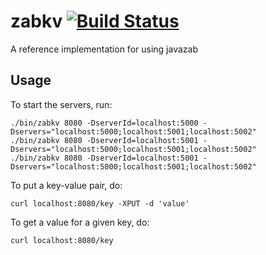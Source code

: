 zabkv [![Build Status](https://travis-ci.org/ZK-1931/zabkv.svg?branch=master)](https://travis-ci.org/ZK-1931/zabkv)
=====

A reference implementation for using javazab

Usage
-----
To start the servers, run:

    ./bin/zabkv 8080 -DserverId=localhost:5000 -Dservers="localhost:5000;localhost:5001;localhost:5002"
    ./bin/zabkv 8080 -DserverId=localhost:5001 -Dservers="localhost:5000;localhost:5001;localhost:5002"
    ./bin/zabkv 8080 -DserverId=localhost:5001 -Dservers="localhost:5000;localhost:5001;localhost:5002"

To put a key-value pair, do:

    curl localhost:8080/key -XPUT -d 'value'

To get a value for a given key, do:

    curl localhost:8080/key

